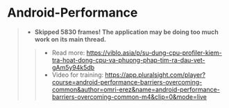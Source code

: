 # Android-Performance
> - **Skipped 5830 frames!  The application may be doing too much work on its main thread.**
>> - Read more: https://viblo.asia/p/su-dung-cpu-profiler-kiem-tra-hoat-dong-cpu-va-phuong-phap-tim-ra-dau-vet-gAm5y94k5db
>> - Video for training: https://app.pluralsight.com/player?course=android-performance-barriers-overcoming-common&author=omri-erez&name=android-performance-barriers-overcoming-common-m4&clip=0&mode=live
